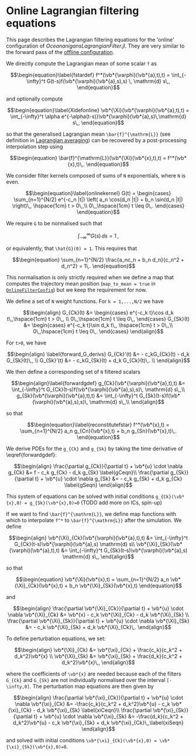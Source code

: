# Online Lagrangian filtering equations

This page describes the Lagrangian filtering equations for the 'online' configuration of *OceananigansLagrangianFilter.jl*. They are very similar to the forward pass of the [offline configuration](@ref "Offline Lagrangian filtering equations").

We directly compute the Lagrangian mean of some scalar ``f`` as
```math
\begin{equation}\label{fstardef}
    f^*(\vb*{\varphi}(\vb*{a},t),t) = \int_{-\infty}^t G(t-s)f(\vb*{\varphi}(\vb*{a},s),s) \, \mathrm{d} s\,,
\end{equation}
```
and optionally compute
```math
\begin{equation}\label{Xidefonline}
\vb*{\Xi}(\vb*{\varphi}(\vb*{a},t),t) = \int_{-\infty}^t \alpha e^{-\alpha(t-s)}\vb*{\varphi}(\vb*{a},s)\,\mathrm{d} s\,,
\end{equation}
```
so that the generalised Lagrangian mean ``\bar{f}^{\mathrm{L}}`` (see definition in [Lagrangian averaging](@ref "Lagrangian averaging")) can be recovered by a post-processing interpolation step using
```math
\begin{equation}
\bar{f}^{\mathrm{L}}(\vb*{\Xi}(\vb*{x},t),t) = f^*(\vb*{x},t)\,.
\end{equation}
```

We consider filter kernels composed of sums of ``N`` exponentials, where ``N`` is even.
```math
\begin{equation}\label{onlinekernel}
    G(t) = \begin{cases}
    \sum_{n=1}^{N/2} e^{-c_n |t|} \left( a_n \cos(d_n |t|) + b_n \sin(d_n |t|) \right)\,, \hspace{1cm} t > 0\,,\\
    0\,,\hspace{1cm} t \leq 0\,.
    \end{cases}
\end{equation}
```
We require ``G`` to be normalised such that
```math
\begin{equation}
    \int_{-\infty}^\infty G(s) \, ds = 1\,,
\end{equation}
```
or equivalently, that ``\hat{G}(0) = 1``. This requires that
```math
\begin{equation}
    \sum_{n=1}^{N/2} \frac{a_nc_n + b_n d_n}{c_n^2 + d_n^2} = 1\,.
\end{equation}
```
This normalisation is only strictly required when we define a map that computes the trajectory mean position (`map_to_mean = true` in [`OnlineFilterConfig`](@ref "OnlineFilterConfig")) but we keep the requirement for now.

We define a set of ``N`` weight functions. For ``k = 1,...,N/2`` we have
```math
\begin{align}
    G_{Ck}(t) &= \begin{cases}
    e^{-c_k t}\cos d_k t\,,\hspace{1cm} t > 0\,, \\
    0\,,\hspace{1cm} t \leq 0\,,
    \end{cases}
    G_{Sk}(t) &= \begin{cases}
    e^{-c_k t}\sin d_k t\,, \hspace{1cm} t > 0\,,\\
    0\,,\hspace{1cm} t \leq 0\,.
    \end{cases}
\end{align}
```
For ``t>0``, we have
```math
\begin{align} \label{forward_G_derivs}
    G_{Ck}'(t) &= - c_kG_{Ck}(t) - d_k G_{Sk}(t)\,, \\
    G_{Sk}'(t) &= - c_kG_{Sk}(t) + d_k G_{Ck}(t)\,. \\
\end{align}
```

We then define a corresponding set of ``N`` filtered scalars
```math
\begin{align}\label{forwardgdef}
    g_{Ck}(\vb*{\varphi}(\vb*{a},t),t) &= \int_{-\infty}^t G_{Ck}(t-s)f(\vb*{\varphi}(\vb*{a},s),s)\, \mathrm{d} s\,,\\
    g_{Sk}(\vb*{\varphi}(\vb*{a},t),t) &= \int_{-\infty}^t G_{Sk}(t-s)f(\vb*{\varphi}(\vb*{a},s),s)\, \mathrm{d} s\,,\\
\end{align}
```
so that 
```math
\begin{equation}\label{reconstitutefstar}
    f^*(\vb*{x},t) = \sum_{n=1}^{N/2} a_n g_{Cn}(\vb*{x},t) + b_n g_{Sn}(\vb*{x},t)\,.
\end{equation}
```
We derive PDEs for the ``g_{Ck}`` and ``g_{Sk}`` by taking the time derivative of \eqref{forwardgdef}:
```math
\begin{align}
\frac{\partial g_{Ck}}{\partial t} + \vb*{u} \cdot \nabla g_{Ck} &= f - c_k g_{Ck} - d_k g_{Sk} \label{gCeqn}\\
\frac{\partial g_{Sk}}{\partial t} + \vb*{u} \cdot \nabla g_{Sk} &=  - c_k g_{Sk} + d_k g_{Ck} \label{gSeqn}
\end{align}
```
This system of equations can be solved with initial conditions ``g_{Ck}(\vb*{x},0) = g_{Sk}(\vb*{x},0)=0`` (TODO add more on ICs, spin-up)

If we want to find ``\bar{f}^{\mathrm{L}}``, we define map functions with which to interpolate ``f^*`` to ``\bar{f}^{\mathrm{L}}`` after the simulation. We define 
```math
\begin{align}
    \vb*{\Xi}_{Ck}(\vb*{\varphi}(\vb*{a},t),t) &= \int_{-\infty}^t G_{Ck}(t-s)\vb*{\varphi}(\vb*{a},s) \mathrm{d} s\\
    \vb*{\Xi}_{Sk}(\vb*{\varphi}(\vb*{a},t),t) &= \int_{-\infty}^t G_{Sk}(t-s)\vb*{\varphi}(\vb*{a},s) \mathrm{d} s\,,
\end{align}
```
so that
```math
\begin{equation}
\vb*{\Xi}(\vb*{x},t) = \sum_{n=1}^{N/2} a_n \vb*{\Xi}_{Ck}(\vb*{x},t) + b_n \vb*{\Xi}_{Sk}(\vb*{x},t)
\end{equation}
```
and
```math
\begin{align}
\frac{\partial \vb*{\Xi}_{Ck}}{\partial t} + \vb*{u} \cdot \nabla \vb*{\Xi}_{Ck} &= \vb*{x} - c_k \vb*{\Xi}_{Ck} - d_k \vb*{\Xi}_{Sk} \\
\frac{\partial \vb*{\Xi}_{Sk}}{\partial t} + \vb*{u} \cdot \nabla \vb*{\Xi}_{Sk} &=  - c_k \vb*{\Xi}_{Sk} + d_k \vb*{\Xi}_{Ck}\,.
\end{align}
```
To define perturbation equations, we set:
```math
\begin{align}
    \vb*{\Xi}_{Ck} &= \vb*{\xi}_{Ck} + \frac{c_k}{c_k^2 + d_k^2}\vb*{x} \\
    \vb*{\Xi}_{Sk} &= \vb*{\xi}_{Sk} + \frac{d_k}{c_k^2 + d_k^2}\vb*{x}\,,
\end{align}
```
where the coefficients of ``\vb*{x}`` are needed because each of the filters ``G_{Ck}`` and ``G_{Sk}`` are not individually normalised over the interval ``[-\infty,0]``.
The perturbation map equations are then given by
```math
\begin{align}
\frac{\partial \vb*{\xi}_{Ck}}{\partial t} + \vb*{u} \cdot \nabla \vb*{\xi}_{Ck} &= -\frac{c_k}{c_k^2 + d_k^2}\vb*{u} - c_k \vb*{\xi}_{Ck} - d_k \vb*{\xi}_{Sk} \label{xiCeqn}\\
\frac{\partial \vb*{\xi}_{Sk}}{\partial t} + \vb*{u} \cdot \nabla \vb*{\xi}_{Sk} &= -\frac{d_k}{c_k^2 + d_k^2}\vb*{u} - c_k \vb*{\xi}_{Sk} + d_k \vb*{\xi}_{Ck}\,,\label{xiSeqn}
\end{align}
```
and solved with initial conditions ``\vb*{\xi}_{Ck}(\vb*{x},0) = \vb*{\xi}_{Sk}(\vb*{x},0)=0``.

